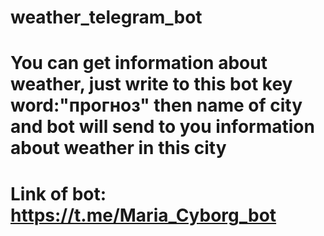 # weather_telegram_bot
# You can get information about weather, just write to this bot key word:"прогноз" then name of city and bot will send to you information about weather in this city
# Link of bot: https://t.me/Maria_Cyborg_bot
